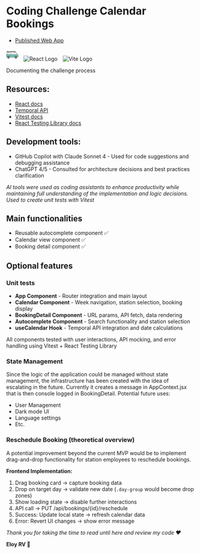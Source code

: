 # Coding Challenge Calendar Bookings

- [Published Web App](https://rojanovargas.github.io/)

<p>
  <img src="./calendar-bookings/public/roadsurfer-favicon.png" alt="Van Logo" width="32" style="margin-right: 10px;">
  <img src="https://react.dev/favicon-32x32.png" alt="React Logo" width="32" style="margin-right: 10px;">
  <img src="https://vitejs.dev/logo-with-shadow.png" alt="Vite Logo" width="32">
</p>

Documenting the challenge process

## Resources:

- [React docs](https://react.dev/learn)
- [Temporal API](https://tc39.es/proposal-temporal/docs/)
- [Vitest docs](https://vitest.dev/guide/)
- [React Testing Library docs](https://testing-library.com/docs/react-testing-library/intro/)

## Development tools:

- GitHub Copilot with Claude Sonnet 4 - Used for code suggestions and debugging assistance
- ChatGPT 4/5 - Consulted for architecture decisions and best practices clarification

_AI tools were used as coding assistants to enhance productivity while maintaining full understanding of the implementation and logic decisions. Used to create unit tests with Vitest_

## Main functionalities

- Reusable autocomplete component ✅
- Calendar view component ✅
- Booking detail component ✅

## Optional features

### Unit tests

- **App Component** - Router integration and main layout
- **Calendar Component** - Week navigation, station selection, booking display
- **BookingDetail Component** - URL params, API fetch, data rendering
- **Autocomplete Component** - Search functionality and station selection
- **useCalendar Hook** - Temporal API integration and date calculations

All components tested with user interactions, API mocking, and error handling using Vitest + React Testing Library

### State Management

Since the logic of the application could be managed without state management, the infrastructure has been created with the idea of escalating in the future. Currently it creates a message in AppContext.jsx that is then console logged in BookingDetail. Potential future uses:

- User Management
- Dark mode UI
- Language settings
- Etc.

### Reschedule Booking (theoretical overview)

A potential improvement beyond the current MVP would be to implement drag-and-drop functionality for station employees to reschedule bookings.

**Frontend Implementation:**

1. Drag booking card → capture booking data
2. Drop on target day → validate new date (`.day-group` would become drop zones)
3. Show loading state → disable further interactions
4. API call → PUT /api/bookings/{id}/reschedule
5. Success: Update local state → refresh calendar data
6. Error: Revert UI changes → show error message

*Thank you for taking the time to read until here and review my code ❤️*

**Eloy RV 🚐**